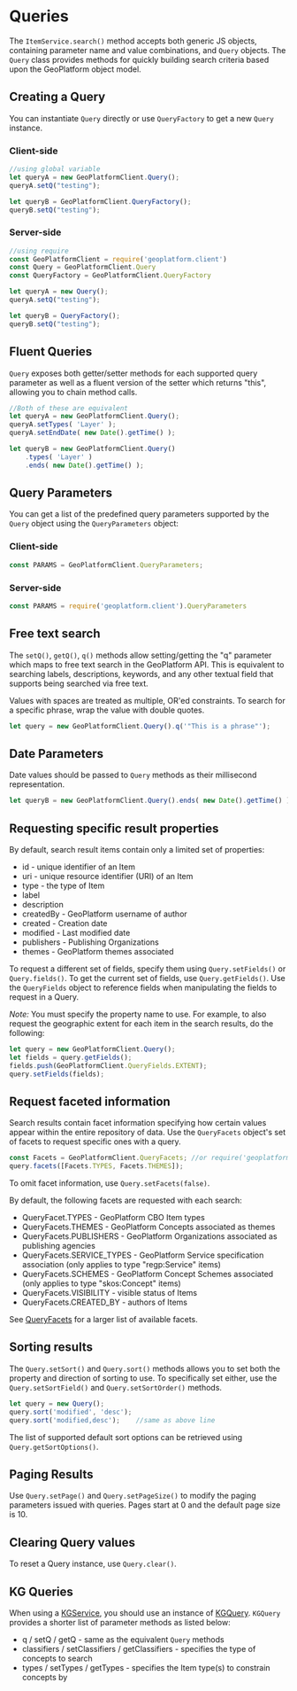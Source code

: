 # Queries

The `ItemService.search()` method accepts both generic JS objects, containing
parameter name and value combinations, and `Query` objects. The `Query` class
provides methods for quickly building search criteria based upon the GeoPlatform object model.

## Creating a Query
You can instantiate `Query` directly or use `QueryFactory` to get a new `Query` instance.

### Client-side

```javascript
//using global variable
let queryA = new GeoPlatformClient.Query();
queryA.setQ("testing");

let queryB = GeoPlatformClient.QueryFactory();
queryB.setQ("testing");
```

### Server-side

```javascript
//using require
const GeoPlatformClient = require('geoplatform.client')
const Query = GeoPlatformClient.Query
const QueryFactory = GeoPlatformClient.QueryFactory

let queryA = new Query();
queryA.setQ("testing");

let queryB = QueryFactory();
queryB.setQ("testing");
```


## Fluent Queries

`Query` exposes both getter/setter methods for each supported query parameter as well
as a fluent version of the setter which returns "this", allowing you to chain
method calls.

```javascript
//Both of these are equivalent
let queryA = new GeoPlatformClient.Query();
queryA.setTypes( 'Layer' );
queryA.setEndDate( new Date().getTime() );

let queryB = new GeoPlatformClient.Query()
    .types( 'Layer' )
    .ends( new Date().getTime() );
```


## Query Parameters
You can get a list of the predefined query parameters supported by the
`Query` object using the `QueryParameters` object:

### Client-side
```javascript
const PARAMS = GeoPlatformClient.QueryParameters;
```

### Server-side
```javascript
const PARAMS = require('geoplatform.client').QueryParameters
```



## Free text search

The `setQ()`, `getQ()`, `q()` methods allow setting/getting the "q" parameter which
maps to free text search in the GeoPlatform API.  This is equivalent to searching
labels, descriptions, keywords, and any other textual field that supports being searched
via free text.

Values with spaces are treated as multiple, OR'ed constraints. To search for a specific
phrase, wrap the value with double quotes.

```javascript
let query = new GeoPlatformClient.Query().q('"This is a phrase"');
```

## Date Parameters
Date values should be passed to `Query` methods as their millisecond representation.

```javascript
let queryB = new GeoPlatformClient.Query().ends( new Date().getTime() );
```

## Requesting specific result properties
By default, search result items contain only a limited set of properties:

- id - unique identifier of an Item
- uri - unique resource identifier (URI) of an Item
- type - the type of Item
- label
- description
- createdBy - GeoPlatform username of author
- created - Creation date
- modified - Last modified date
- publishers - Publishing Organizations
- themes - GeoPlatform themes associated

To request a different set of fields, specify them using `Query.setFields()` or
`Query.fields()`. To get the current set of fields, use `Query.getFields()`.  Use
the `QueryFields` object to reference fields when manipulating the fields to request
in a Query.

_Note:_ You must specify the property name to use. For example, to also request
the geographic extent for each item in the search results, do the following:

```javascript
let query = new GeoPlatformClient.Query();
let fields = query.getFields();
fields.push(GeoPlatformClient.QueryFields.EXTENT);
query.setFields(fields);
```


## Request faceted information
Search results contain facet information specifying how certain values appear
within the entire repository of data.  Use the `QueryFacets` object's set of
facets to request specific ones with a query.

```javascript
const Facets = GeoPlatformClient.QueryFacets; //or require('geoplatform.client').QueryFacets;
query.facets([Facets.TYPES, Facets.THEMES]);
```

To omit facet information, use `Query.setFacets(false)`.


By default, the following facets are requested with each search:

- QueryFacet.TYPES - GeoPlatform CBO Item types
- QueryFacets.THEMES - GeoPlatform Concepts associated as themes
- QueryFacets.PUBLISHERS - GeoPlatform Organizations associated as publishing agencies
- QueryFacets.SERVICE_TYPES - GeoPlatform Service specification association (only applies to type "regp:Service" items)
- QueryFacets.SCHEMES - GeoPlatform Concept Schemes associated (only applies to type "skos:Concept" items)
- QueryFacets.VISIBILITY - visible status of Items
- QueryFacets.CREATED_BY - authors of Items

See [QueryFacets](src/shared/query.js) for a larger list of available facets.


## Sorting results

The `Query.setSort()` and `Query.sort()` methods allows you to set both the property
and direction of sorting to use. To specifically set either, use the `Query.setSortField()`
and `Query.setSortOrder()` methods.

```javascript
let query = new Query();
query.sort('modified', 'desc');
query.sort('modified,desc');    //same as above line
```

The list of supported default sort options can be retrieved using `Query.getSortOptions()`.

## Paging Results

Use `Query.setPage()` and `Query.setPageSize()` to modify the paging parameters issued
with queries.  Pages start at 0 and the default page size is 10.


## Clearing Query values

To reset a Query instance, use `Query.clear()`.


## KG Queries

When using a [KGService](src/services/kg.js), you should use an instance of
[KGQuery](src/shared/kg-query.js).  `KGQuery` provides a shorter list of parameter
methods as listed below:

- q / setQ / getQ - same as the equivalent `Query` methods
- classifiers / setClassifiers  / getClassifiers - specifies the type of concepts to search
- types / setTypes / getTypes - specifies the Item type(s) to constrain concepts by
